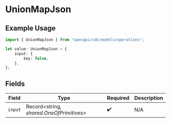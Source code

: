 # UnionMapJson

## Example Usage

```typescript
import { UnionMapJson } from "openapi/sdk/models/operations";

let value: UnionMapJson = {
    input: {
        key: false,
    },
};
```

## Fields

| Field                                    | Type                                     | Required                                 | Description                              |
| ---------------------------------------- | ---------------------------------------- | ---------------------------------------- | ---------------------------------------- |
| `input`                                  | Record<string, *shared.OneOfPrimitives*> | :heavy_check_mark:                       | N/A                                      |